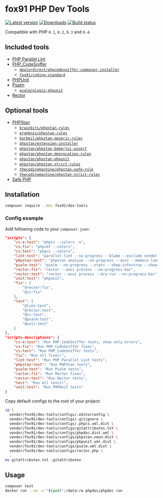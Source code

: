 # fox91 PHP Dev Tools

[![Latest version](https://img.shields.io/packagist/v/fox91/dev-tools.svg?colorB=007EC6)](https://packagist.org/packages/fox91/dev-tools)
[![Downloads](https://img.shields.io/packagist/dt/fox91/dev-tools.svg?colorB=007EC6)](https://packagist.org/packages/fox91/dev-tools)
[![Build status](https://github.com/fox91/php-dev-tools/workflows/php-ci/badge.svg?branch=main)](https://github.com/fox91/php-dev-tools/actions?query=workflow%3Aphp-ci+branch%3Amain)

Compatible with PHP `8.1`, `8.2`, `8.3` and `8.4`.

## Included tools

- [PHP Parallel Lint](https://packagist.org/packages/php-parallel-lint/php-parallel-lint)
- [PHP_CodeSniffer](https://packagist.org/packages/squizlabs/php_codesniffer)
    + [`dealerdirect/phpcodesniffer-composer-installer`](https://packagist.org/packages/dealerdirect/phpcodesniffer-composer-installer)
    + [`fox91/coding-standard`](https://packagist.org/packages/fox91/coding-standard)
- [PHPUnit](https://packagist.org/packages/phpunit/phpunit)
- [Psalm](https://packagist.org/packages/vimeo/psalm)
    + [`psalm/plugin-phpunit`](https://packagist.org/packages/psalm/plugin-phpunit)
- [Rector](https://packagist.org/packages/rector/rector)

## Optional tools

- [PHPStan](https://packagist.org/packages/phpstan/phpstan)
    + [`brainbits/phpstan-rules`](https://packagist.org/packages/brainbits/phpstan-rules)
    + [`ergebnis/phpstan-rules`](https://packagist.org/packages/ergebnis/phpstan-rules)
    + [`korbeil/phpstan-generic-rules`](https://packagist.org/packages/korbeil/phpstan-generic-rules)
    + [`phpstan/extension-installer`](https://packagist.org/packages/phpstan/extension-installer)
    + [`phpstan/phpstan-beberlei-assert`](https://packagist.org/packages/phpstan/phpstan-beberlei-assert)
    + [`phpstan/phpstan-deprecation-rules`](https://packagist.org/packages/phpstan/phpstan-deprecation-rules)
    + [`phpstan/phpstan-phpunit`](https://packagist.org/packages/phpstan/phpstan-phpunit)
    + [`phpstan/phpstan-strict-rules`](https://packagist.org/packages/phpstan/phpstan-strict-rules)
    + [`thecodingmachine/phpstan-safe-rule`](https://packagist.org/packages/thecodingmachine/phpstan-safe-rule)
    + [`thecodingmachine/phpstan-strict-rules`](https://packagist.org/packages/thecodingmachine/phpstan-strict-rules)
- [Safe PHP](https://packagist.org/packages/thecodingmachine/safe)

## Installation

```bash
composer require --dev fox91/dev-tools
```

### Config example

Add following code to your `composer.json`:

```json
"scripts": {
    "cs-e:test": "phpcs --colors -n",
    "cs:fix": "phpcbf --colors",
    "cs:test": "phpcs --colors",
    "lint:test": "parallel-lint --no-progress --blame --exclude vendor .",
    "phpstan:test": "phpstan analyse --no-progress --ansi --memory-limit 128M",
    "psalm:test": "psalm --no-progress --stats --show-info=true --show-snippet",
    "rector:fix": "rector --ansi process --no-progress-bar",
    "rector:test": "rector --ansi process --dry-run --no-progress-bar",
    "unit:test": "phpunit",
    "fix": [
        "@rector:fix",
        "@cs:fix"
    ],
    "test": [
        "@lint:test",
        "@rector:test",
        "@cs:test",
        "@psalm:test",
        "@unit:test"
    ]
},
"scripts-descriptions": {
    "cs-e:test": "Run PHP_CodeSniffer tests, show only errors",
    "cs:fix": "Run PHP_CodeSniffer fixes",
    "cs:test": "Run PHP_CodeSniffer tests",
    "fix": "Run all fixes!",
    "lint:test": "Run PHP Parallel Lint tests",
    "phpstan:test": "Run PHPStan tests",
    "psalm:test": "Run Psalm tests",
    "rector:fix": "Run Rector fixes",
    "rector:test": "Run Rector tests",
    "test": "Run all tests!",
    "unit:test": "Run PHPUnit tests"
}
```

Copy default configs to the root of your project:

```bash
cp \
  vendor/fox91/dev-tools/configs/.editorconfig \
  vendor/fox91/dev-tools/configs/.gitignore \
  vendor/fox91/dev-tools/configs/.phpcs.xml.dist \
  vendor/fox91/dev-tools/configs/gitattributes.txt \
  vendor/fox91/dev-tools/configs/phpdoc.dist.xml \
  vendor/fox91/dev-tools/configs/phpstan.neon.dist \
  vendor/fox91/dev-tools/configs/phpunit.xml.dist \
  vendor/fox91/dev-tools/configs/psalm.xml.dist \
  vendor/fox91/dev-tools/configs/rector.php \
  .
mv gitattributes.txt .gitattributes
```

## Usage

```bash
composer test
docker run --rm -v "$(pwd)":/data:rw phpdoc/phpdoc run
```
